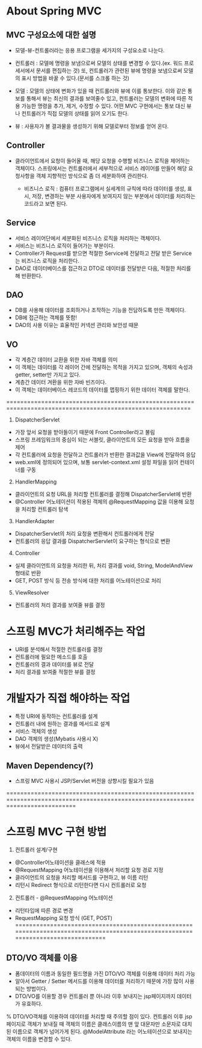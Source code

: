 # About Spring MVC

## MVC 구성요소에 대한 설명
 - 모델-뷰-컨트롤러라는 응용 프로그램을 세가지의 구성요소로 나눈다.
 
  - 컨트롤러 : 모델에 명령을 보냄으로써 모델의 상태를 변경할 수 있다.(ex. 워드 프로세서에서 문서를 편집하는 것) 
  	또, 컨트롤러가 관련된 뷰에 명령을 보냄으로써 모델의 표시 방법을 바꿀 수 있다.(문서를 스크롤 하는 것)
  
  - 모델 : 모델의 상태에 변화가 있을 때 컨트롤러와 뷰에 이를 통보한다. 이와 같은 통보를 통해서 뷰는 최신의 결과를 보여줄수 있고,
  		  컨트롤러는 모델의 변화에 따른 적용 가능한 명령을 추가, 제거, 수정할 수 있다.
  		  어떤 MVC 구현에서는 통보 대신 뷰나 컨트롤러가 직접 모델의 상태를 읽어 오기도 한다.
  		  
  - 뷰 : 사용자가 볼 결과물을 생성하기 위해 모델로부터 정보를 얻어 온다.
  
## Controller
 - 클라이언트에서 요청이 들어올 때, 해당 요청을 수행할 비즈니스 로직을 제어하는 객체이다.
   스프링에서는 컨트롤러에서 세부적으로 서비스 레이어를 만들어 해당 요청사항을 객체 지향적인 방식으로 좀 더 세분화하여 관리한다.
   
   * 비즈니스 로직 : 컴퓨터 프로그램에서 실세계의 규칙에 따라 데이터를 생성, 표시, 저장, 변경하는 부분
   				 사용자에게 보여지지 않는 부분에서 데이터를 처리하는 코드라고 보면 된다.

## Service
 - 서비스 레이어단에서 세분화된 비즈니스 로직을 처리하는 객체이다.
 - 서비스는 비즈니스 로직이 들어가는 부분이다.
 - Controller가 Request를 받으면 적절한 Service에 전달하고 전달 받은 Service는 비즈니스 로직을 처리한다.
 - DAO로 데이터베이스를 접근하고 DTO로 데이터를 전달받은 다음, 적절한 처리를 해 반환한다.
 
## DAO
 - DB를 사용해 데이터를 조회하거나 조작하는 기능을 전담하도록 만든 객체이다.
 - DB에 접근하는 객체를 뜻함!
 - DAO의 사용 이유는 효율적인 커넥션 관리와 보안성 때문

## VO
 - 각 계층간 데이터 교환을 위한 자바 객체를 의미
 - 이 객체는 데이터를 각 레이어 간에 전달하는 목적을 가지고 있으며, 객체의 속성과 getter, setter만 가지고 있다.
 - 계층간 데이터 겨환을 위한 자바 빈즈이다.
 - 이 객체는 데이터베이스 레코드의 데이터를 맵핑하기 위한 데이터 객체를 말한다.
 
 
 
 
===========================================================================================================
1) DispatcherServlet
 - 가장 앞서 요청을 받아들이기 때문에 Front Controller라고 불림
 - 스프링 프레임워크의 중심이 되는 서블릿, 클라이언트의 모든 요청을 받아 흐름을 제어
 - 각 컨트롤러에 요청을 전달하고 컨트롤러가 반환한 결과값을 View에 전달하여 응답
 - web.xml에 정의되어 있으며, 보통 servlet-context.xml 설정 파일을 읽어 컨테이너를 구동

2) HandlerMapping
 - 클라이언트의 요청 URL을 처리할 컨트롤러를 결정해 DispatcherServlet에 반환
 - @Controller 어노테이션이 적용된 객체의 @RequestMapping 값을 이용해 요청을 처리할 컨트롤러 탐색

3) HandlerAdapter
 - DispatcherServlet의 처리 요청을 변환해서 컨트롤러에게 전달
 - 컨트롤러의 응답 결과를 DispatcherServlet이 요구하는 형식으로 변환

4) Controller
 - 실제 클라이언트의 요청을 처리한 뒤, 처리 결과를 void, String, ModelAndView 형태로 반환
 - GET, POST 방식 등 전송 방식에 대한 처리를 어노테이션으로 처리

5) ViewResolver
 - 컨트롤러의 처리 결과를 보여줄 뷰를 결정

# 스프링 MVC가 처리해주는 작업
 - URI를 분석해서 적절한 컨트롤러를 결정
 - 컨트롤러에 필요한 메소드를 호출
 - 컨트롤러의 결과 데이터를 뷰로 전달
 - 처리 결과를 보여줄 적절한 뷰를 결정
 
# 개발자가 직접 해야하는 작업
 - 특정 URI에 동작하는 컨트롤러를 설계
 - 컨트롤러 내에 원하는 결과를 메서드로 설계
 - 서비스 객체의 생성
 - DAO 객체의 생성(Mybatis 사용시 X)
 - 뷰에서 전달받은 데이터의 출력

## Maven Dependency(?)
 - 스프링 MVC 사용시 JSP/Servlet 버전을 상향시킬 필요가 있음
 
================================================================================================================================
# 스프링 MVC 구현 방법

1) 컨트롤러 설계/구현
 - @Controller어노테이션을 클래스에 적용
 - @RequestMapping 어노테이션을 이용해서 처리할 요청 경로 지정
 - 클라이언트의 요청을 처리할 메서드를 구현하고, 뷰 이름 리턴
 - 리턴시 Redirect 형식으로 리턴한다면 다시 컨트롤러로 요청
 
2) 컨트롤러 - @RequestMapping 어노테이션
 - 리턴타입에 따른 경로 변경
 - RequestMapping 요청 방식 (GET, POST)
================================================================================================================================
## DTO/VO 객체를 이용
 - 폼데이터의 이름과 동일한 필드명을 가진 DTO/VO 객체를 이용해 데이터 처리 가능
 - 알아서 Getter / Setter 메서드를 이용해 데이터를 처리하기 때문에 가장 많이 사용되는 방법이다.
 - DTO/VO를 이용할 경우 컨트롤러 뿐 아니라 이후 보내지는 jsp페이지까지 데이터가 유효하다.
 
 % DTO/VO객체를 이용하여 데이터를 처리할 때 주의할 점이 있다.
 컨트롤러 이후 jsp 페이지로 객체가 보내질 때 객체의 이름은 클래스이름의 맨 앞 대문자만 소문자로 대치된 이름으로
 객체가 넘어가게 된다. @ModelAttribute 라는 어노테이션으로 보내지는 객체의 이름을 변경할 수 있다.